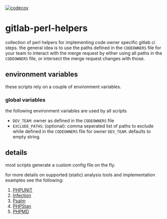 [![codecov](https://codecov.io/gh/wickedOne/gitlab-perl-helpers/graph/badge.svg?token=J4SE1MBNOX)](https://codecov.io/gh/wickedOne/gitlab-perl-helpers)

# gitlab-perl-helpers

collection of perl helpers for implementing code owner specific gitlab ci steps.
the general idea is to use the paths defined in the `CODEOWNERS` file for your team to interact with the merge request by either using all paths in the `CODEOWNERS` file, or intersect the merge request changes with those.

## environment variables

these scripts rely on a couple of environment variables.

### global variables

the following environment variables are used by all scripts
- `DEV_TEAM`: owner as defined in the `CODEOWNERS` file
- `EXCLUDE_PATHS`: (optional): comma seperated list of paths to exclude while defined in the `CODEOWNERS` file for owner `DEV_TEAM`. defaults to empty string.

## details

most scripts generate a custom config file on the fly.

for more details on supported (static) analysis tools and implementation examples see the following:
1. [PHPUNIT](doc/PHPUnit.md)
2. [Infection](doc/Infection.md)
3. [Psalm](doc/Psalm.md)
4. [PHPStan](doc/PHPStan.md)
5. [PHPMD](doc/PHPMD.md)